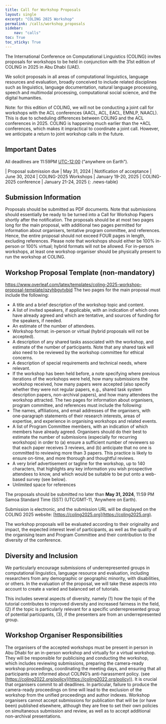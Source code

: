 ```yaml
---
title: Call for Workshop Proposals
layout: single
excerpt: "COLING 2025 Workshop"
permalink: /calls/workshop_proposals
sidebar: 
    nav: "calls"
toc: True
toc_sticky: True
---
```


The International Conference on Computational Linguistics (COLING) invites proposals for workshops to be held in conjunction with the 31st edition of COLING in 2025  in Abu Dhabi (UAE). 

We solicit proposals in all areas of computational linguistics, language resources and evaluation, broadly conceived to include related disciplines such as linguistics, language documentation, natural language processing, speech and multimodal processing, computational social science, and the digital humanities.

Note: for this edition of COLING, we will not be conducting a joint call for workshops with the ACL conferences (AACL, ACL, EACL, EMNLP, NAACL). This is due to scheduling differences between COLING and the ACL conferences in 2025. COLING is happening much earlier than the *ACL conferences, which makes it impractical to coordinate a joint call. However, we anticipate  a return to joint workshop calls in the future.

## Important Dates
All deadlines are 11:59PM [UTC-12:00](https://www.timeanddate.com/time/zone/timezone/utc-12) (“anywhere on Earth”).
<style>
.news-table { font-size: .9em; table-layout: fixed; text-align: left; }
.news-table tr td:nth-child(1) { font-weight: bold; width: 80em; }
.news-table { font-size: .9em; table-layout: fixed;}
/*.news-table tr td:nth-child(1) {font-weight: bold; width: 25em; }*/
.news-table tr td:nth-child(2) {width: 55em; }
</style>
| Proposal submission due | May 31, 2024
| Notification of acceptance | June 30, 2024
| COLING-2025 Workshops | January 19-20, 2025
| COLING-2025 conference | January 21-24, 2025
{: .news-table}

## Submission Information
Proposals should be submitted as PDF documents. Note that submissions should essentially be ready to be turned into a Call for Workshop Papers shortly after the  notification.
The proposals should be at most two pages long for the main proposal, with additional two pages permitted for information about organisers, tentative program committee, and references. Hence, the entire proposal should not exceed FOUR pages in length, excluding references. Please note that workshops should either be 100% in-person or 100% virtual; hybrid formats will not be allowed. For in-person workshops, at least one workshop organiser should be physically present to run the workshop at COLING.

## Workshop Proposal Template (non-mandatory)
https://www.overleaf.com/latex/templates/coling-2025-workshop-proposal-template/qzyhbgytvbjd 
The two pages for the main proposal must include the following:
- A title and a brief description of the workshop topic and content.
- A list of invited speakers, if applicable, with an indication of which ones have already agreed and which are tentative, and sources of funding for the speakers, if needed.
- An estimate of the number of attendees.
- Workshop format: in-person or virtual (hybrid proposals will not be accepted).
- A description of any shared tasks associated with the workshop, and estimate of the number of participants. Note that any shared task will also need to be reviewed by the workshop committee for ethical concerns.
- A description of special requirements and technical needs, where relevant.
- If the workshop has been held before, a note specifying where previous iterations of the workshops were held, how many submissions the workshop received, how many papers were accepted (also specify whether they were not regular papers, e.g., shared task system description papers, non-archival papers), and how many attendees the workshop attracted.
The two pages for information about organisers, program committee, and references must include the following:
- The names, affiliations, and email addresses of the organisers, with one-paragraph statements of their research interests, areas of expertise, and experience in organising workshops and related events.
- A list of Program Committee members, with an indication of which members have already agreed. Organisers should do their best to estimate the number of submissions (especially for recurring workshops) in order to (a) ensure a sufficient number of reviewers so that each paper receives 3 reviews, and (b) anticipate that no one is committed to reviewing more than 3 papers. This practice is likely to ensure on-time, and more thorough and thoughtful reviews.
- A very brief advertisement or tagline for the workshop, up to 140 characters, that highlights any key information you wish prospective attendees to know, and which would be suitable to be put onto a web-based survey (see below).
- Unlimited space for references

The proposals should be submitted no later than **May 31, 2024**, 11:59 PM Samoa Standard Time (SST) (UTC/GMT-11, ‘Anywhere on Earth).

Submission is electronic, and the submission URL will be displayed on the COLING 2025 website: [https://coling2025.org](https://coling2025.org).

The workshop proposals will be evaluated according to their originality and impact, the expected interest level of participants, as well as the quality of the organising team and Program Committee and their contribution to the diversity of the conference.

## Diversity and Inclusion
We particularly encourage submissions of underrepresented groups in computational linguistics, language resource and evaluation, including researchers from any demographic or geographic minority, with disabilities, or others. In the evaluation of the proposal, we will take these aspects into account to create a varied and balanced set of tutorials.

This includes several aspects of diversity, namely (1) how the topic of the tutorial contributes to improved diversity and increased fairness in the field, (2) if the topic is particularly relevant for a specific underrepresented group of potential participants, (3), if the presenters are from an underrepresented group.

## Workshop Organiser Responsibilities
The organisers of the accepted workshops must be present in person in Abu Dhabi for an in-person workshop and virtually for a virtual workshop. They will be responsible for publicising and conducting the workshop, which includes reviewing submissions, preparing the camera-ready workshop proceedings, coordinating the meeting days, and ensuring that all participants are informed about COLING’s anti-harassment policy. (see [https://coling2022.org/policy](https://coling2022.org/policy)). It is crucial that organisers commit to all deadlines. In particular, failure to produce the camera-ready proceedings on time will lead to the exclusion of the workshop from the unified proceedings and author indexes. Workshop organisers cannot accept submissions for publication that will be (or have been) published elsewhere, although they are free to set their own policies on simultaneous submission and review, as well as to accept additional non-archival presentations.